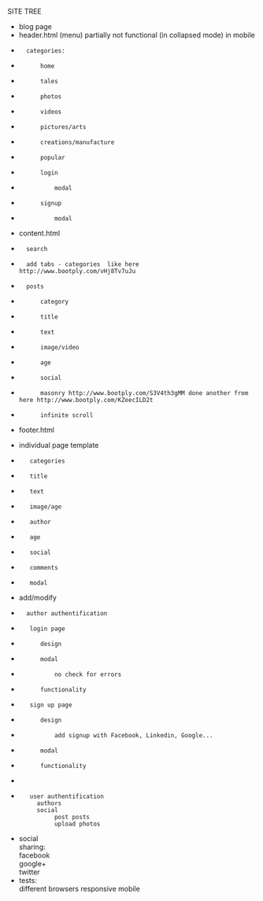 SITE TREE

-   blog page                           
-   header.html (menu) partially not functional (in collapsed mode) in mobile
-       categories:
-           home
-           tales
-           photos
-           videos
-           pictures/arts
-           creations/manufacture
-           popular
-           login
+               modal
-           signup
+               modal
-   content.html
+       search
-       add tabs - categories  like here http://www.bootply.com/vHj8Tv7uJu
+       posts 
+           category  
+           title    
+           text     
+           image/video  
+           age      
+           social  
+           masonry http://www.bootply.com/S3V4th3gMM done another from here http://www.bootply.com/KZeecILD2t
-           infinite scroll       
-   footer.html       

-   individual page template                   
-        categories                 
-        title                       
-        text                       
-        image/age                      
-        author
-        age                         
-        social                      
-        comments
-        modal

-   add/modify
-       author authentification              
-        login page
+           design
+           modal
+               no check for errors
-           functionality
-        sign up page
+           design
-               add signup with Facebook, Linkedin, Google...
+           modal
-           functionality
-           
-        user authentification               
           authors                     
           social                                
                post posts                  
                upload photos               
-    social                             
            sharing:                    
                facebook               
                google+                 
                twitter                
-    tests:                            
        different browsers
        responsive
        mobile